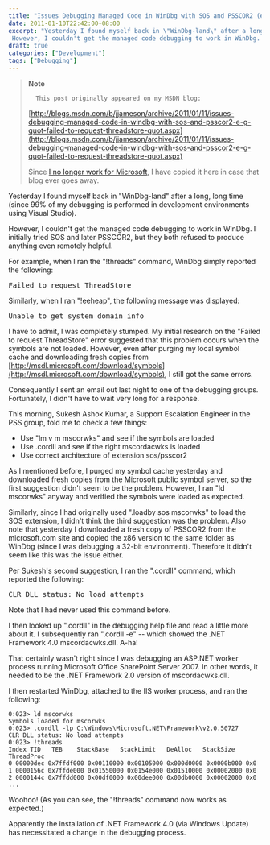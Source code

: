 ```yaml
---
title: "Issues Debugging Managed Code in WinDbg with SOS and PSSCOR2 (e.g. \"Failed to request ThreadStore\")"
date: 2011-01-10T22:42:00+08:00
excerpt: "Yesterday I found myself back in \"WinDbg-land\" after a long, long time (since 99% of my debugging is performed in development environments using Visual Studio). 
 However, I couldn't get the managed code debugging to work in WinDbg. I initially tried..."
draft: true
categories: ["Development"]
tags: ["Debugging"]
---
```


> **Note**
> 
> 
> 		This post originally appeared on my MSDN blog:  
>   
> 
> 
> [http://blogs.msdn.com/b/jjameson/archive/2011/01/11/issues-debugging-managed-code-in-windbg-with-sos-and-psscor2-e-g-quot-failed-to-request-threadstore-quot.aspx](http://blogs.msdn.com/b/jjameson/archive/2011/01/11/issues-debugging-managed-code-in-windbg-with-sos-and-psscor2-e-g-quot-failed-to-request-threadstore-quot.aspx)
> 
> 
> Since
> 		[I no longer work for Microsoft](/blog/jjameson/2011/09/02/last-day-with-microsoft), I have copied it here in case that 
> 		blog ever goes away.


Yesterday I found myself back in "WinDbg-land" after a long, long time (since 99% of my debugging is performed in development environments using Visual Studio).

However, I couldn't get the managed code debugging to work in WinDbg. I initially tried SOS and later PSSCOR2, but they both refused to produce anything even remotely helpful.

For example, when I ran the "!threads" command, WinDbg simply reported the following:

<samp>Failed to request ThreadStore</samp>

Similarly, when I ran "!eeheap", the following message was displayed:

<samp>Unable to get system domain info</samp>

I have to admit, I was completely stumped. My initial research on the "Failed to request ThreadStore" error suggested that this problem occurs when the symbols are not loaded. However, even after purging my local symbol cache and downloading fresh copies from [http://msdl.microsoft.com/download/symbols](http://msdl.microsoft.com/download/symbols), I still got the same errors.

Consequently I sent an email out last night to one of the debugging groups. Fortunately, I didn't have to wait very long for a response.

This morning, Sukesh Ashok Kumar, a Support Escalation Engineer in the PSS group, told me to check a few things:

- Use "lm v m mscorwks" and see if the symbols are loaded
- Use .cordll and see if the right mscordacwks is loaded
- Use correct architecture of extension sos/psscor2


As I mentioned before, I purged my symbol cache yesterday and downloaded fresh copies from the Microsoft public symbol server, so the first suggestion didn't seem to be the problem. However, I ran "ld mscorwks" anyway and verified the symbols were loaded as expected.

Similarly, since I had originally used ".loadby sos mscorwks" to load the SOS extension, I didn't think the third suggestion was the problem. Also note that yesterday I downloaded a fresh copy of PSSCOR2 from the microsoft.com site and copied the x86 version to the same folder as WinDbg (since I was debugging a 32-bit environment). Therefore it didn't seem like this was the issue either.

Per Sukesh's second suggestion, I ran the ".cordll" command, which reported the following:

<samp>CLR DLL status: No load attempts</samp>

Note that I had never used this command before.

I then looked up ".cordll" in the debugging help file and read a little more about it. I subsequently ran ".cordll -e" -- which showed the .NET Framework 4.0 mscordacwks.dll. A-ha!

That certainly wasn't right since I was debugging an ASP.NET worker process running Microsoft Office SharePoint Server 2007. In other words, it needed to be the .NET Framework 2.0 version of mscordacwks.dll.

I then restarted WinDbg, attached to the IIS worker process, and ran the following:



    0:023> ld mscorwks
    Symbols loaded for mscorwks
    0:023> .cordll -lp C:\Windows\Microsoft.NET\Framework\v2.0.50727
    CLR DLL status: No load attempts
    0:023> !threads
    Index TID   TEB    StackBase   StackLimit   DeAlloc   StackSize   ThreadProc 
    0 00000dec 0x7ffdf000 0x00110000 0x00105000 0x000d0000 0x0000b000 0x0 
    1 0000156c 0x7ffde000 0x01550000 0x0154e000 0x01510000 0x00002000 0x0 
    2 0000144c 0x7ffdd000 0x00df0000 0x00dee000 0x00db0000 0x00002000 0x0
    ...



Woohoo! (As you can see, the "!threads" command now works as expected.)

Apparently the installation of .NET Framework 4.0 (via Windows Update) has necessitated a change in the debugging process.

